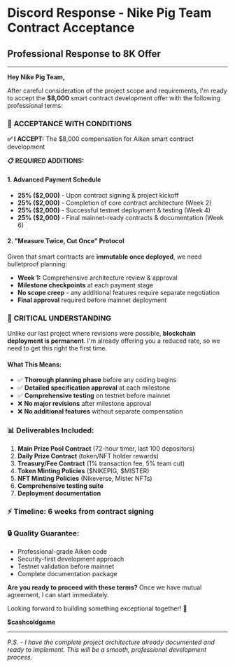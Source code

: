 # Discord Response - Nike Pig Team Contract Acceptance

## Professional Response to 8K Offer

---

**Hey Nike Pig Team,**

After careful consideration of the project scope and requirements, I'm ready to accept the **$8,000** smart contract development offer with the following professional terms:

### 🤝 **ACCEPTANCE WITH CONDITIONS**

**✅ I ACCEPT:** The $8,000 compensation for Aiken smart contract development

**📋 REQUIRED ADDITIONS:**

#### **1. Advanced Payment Schedule**
- **25% ($2,000)** - Upon contract signing & project kickoff
- **25% ($2,000)** - Completion of core contract architecture (Week 2)
- **25% ($2,000)** - Successful testnet deployment & testing (Week 4)
- **25% ($2,000)** - Final mainnet-ready contracts & documentation (Week 6)

#### **2. "Measure Twice, Cut Once" Protocol**
Given that smart contracts are **immutable once deployed**, we need bulletproof planning:

- **Week 1:** Comprehensive architecture review & approval
- **Milestone checkpoints** at each payment stage
- **No scope creep** - any additional features require separate negotiation
- **Final approval** required before mainnet deployment

### 🚨 **CRITICAL UNDERSTANDING**

Unlike our last project where revisions were possible, **blockchain deployment is permanent**. I'm already offering you a reduced rate, so we need to get this right the first time.

#### **What This Means:**
- ✅ **Thorough planning phase** before any coding begins
- ✅ **Detailed specification approval** at each milestone
- ✅ **Comprehensive testing** on testnet before mainnet
- ❌ **No major revisions** after milestone approval
- ❌ **No additional features** without separate compensation

### 📊 **Deliverables Included:**
1. **Main Prize Pool Contract** (72-hour timer, last 100 depositors)
2. **Daily Prize Contract** (token/NFT holder rewards)
3. **Treasury/Fee Contract** (1% transaction fee, 5% team cut)
4. **Token Minting Policies** ($NIKEPIG, $MISTER)
5. **NFT Minting Policies** (Nikeverse, Mister NFTs)
6. **Comprehensive testing suite**
7. **Deployment documentation**

### ⚡ **Timeline:** 6 weeks from contract signing

### 🔒 **Quality Guarantee:**
- Professional-grade Aiken code
- Security-first development approach
- Testnet validation before mainnet
- Complete documentation package

**Are you ready to proceed with these terms?** Once we have mutual agreement, I can start immediately.

Looking forward to building something exceptional together! 🚀

**$cashcoldgame**

---

*P.S. - I have the complete project architecture already documented and ready to implement. This will be a smooth, professional development process.*
